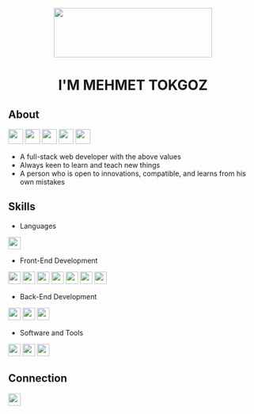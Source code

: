 <p align="center"> 
  <img width = "320" height= "100" src="https://user-images.githubusercontent.com/108399783/227622767-1ea02ce9-d0bb-4b88-921e-19c9fc7abcd0.gif"/></p>
  
<h1 align = "center">I'M MEHMET TOKGOZ
</h1>

## About
<p align="left"> <img height="30" src="https://img.shields.io/badge/-RESPECTFUL-red"> <img height="30" src="https://img.shields.io/badge/-HONEST-red"> <img height="30" src="https://img.shields.io/badge/-FAIR-red">  <img height="30" src="https://img.shields.io/badge/-HELPFUL-red"> <img height="30" src="https://img.shields.io/badge/-HARDWORKING-red">
 
  - A full-stack web developer with the above values
  - Always keen to learn and teach new things
  - A person who is open to innovations, compatible, and learns from his own mistakes
  
## Skills
  
  - Languages
  <p align="left"> <img height="25" src="https://img.shields.io/badge/-PYTHON-blue">
    
  - Front-End Development  
    
  <p align="left"> <img height="25" src="https://img.shields.io/badge/-REACT-blue">  <img height="25" src="https://img.shields.io/badge/-JAVASCRIPT-yellow">  <img height="25" src="https://img.shields.io/badge/-MUI-red"> <img height="25" src="https://img.shields.io/badge/-BOOTSTRAP-blueviolet"> <img height="25" src="https://img.shields.io/badge/-SASS-ff69b4"> <img height="25" src="https://img.shields.io/badge/-CSS-informatianal"> <img height="25" src="https://img.shields.io/badge/-HTML-orange">
    
  - Back-End Development
    
<p align="left"> <img height="25" src="https://img.shields.io/badge/-MONGO%20DB-brightgreen">  <img height="25" src="https://img.shields.io/badge/-EXPRESS-black">   <img height="25" src="https://img.shields.io/badge/-NODE.JS-green">  
 
  
 - Software and Tools

  <p align="left"> <img height="25" src="https://img.shields.io/badge/-GIT-orange">  <img height="25" src="https://img.shields.io/badge/-GITHUB-black">  <img height="25" src="https://img.shields.io/badge/-VS CODE-blue">
  
 
## Connection

[ <img height="25" src= "https://user-images.githubusercontent.com/108399783/227911010-b25e3ec8-e849-41c9-9cc0-15a474cf76cc.svg">](https://www.linkedin.com/in/mehmet-tokg%C3%B6z-a2a11519a/)


 

